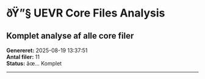 ﻿# ðŸ”§ UEVR Core Files Analysis
## Komplet analyse af alle core filer

**Genereret:** 2025-08-19 13:37:51  
**Antal filer:** 11  
**Status:** âœ… Komplet

---

